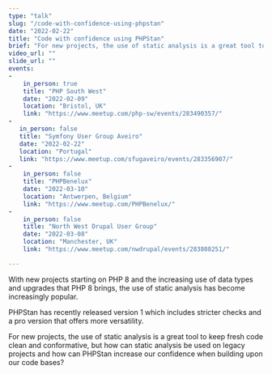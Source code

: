 ```yaml
---
type: "talk"
slug: "/code-with-confidence-using-phpstan"
date: "2022-02-22"
title: "Code with confidence using PHPStan"
brief: "For new projects, the use of static analysis is a great tool to keep fresh code clean and conformative, but how can static analysis be used on legacy projects and how can PHPStan increase our confidence when building upon our code bases?"
video_url: ""
slide_url: ""
events:
- 
    in_person: true
    title: "PHP South West"
    date: "2022-02-09"
    location: "Bristol, UK"
    link: "https://www.meetup.com/php-sw/events/283490357/"
- 
   in_person: false
   title: "Symfony User Group Aveiro"
   date: "2022-02-22"
   location: "Portugal"
   link: "https://www.meetup.com/sfugaveiro/events/283356907/"
- 
    in_person: false
    title: "PHPBenelux"
    date: "2022-03-10"
    location: "Antwerpen, Belgium"
    link: "https://www.meetup.com/PHPBenelux/"
- 
    in_person: false
    title: "North West Drupal User Group"
    date: "2022-03-08"
    location: "Manchester, UK"
    link: "https://www.meetup.com/nwdrupal/events/283808251/"

---
```

With new projects starting on PHP 8 and the increasing use of data types and upgrades that PHP 8 brings, the use of static analysis has become increasingly popular.

PHPStan has recently released version 1 which includes stricter checks and a pro version that offers more versatility.</p><p>For new projects, the use of static analysis is a great tool to keep fresh code clean and conformative, but how can static analysis be used on legacy projects and how can PHPStan increase our confidence when building upon our code bases?
